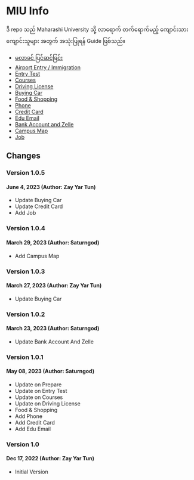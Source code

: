 # MIU Info

ဒီ repo သည် Maharashi University သို့ လာရောက် တက်ရောက်မည့် ကျောင်းသားကျောင်းသူများ အတွက် အသုံးပြုရန် Guide ဖြစ်သည်။

- [မလာခင် ပြင်ဆင်ခြင်း](01_prepare.md)
- [Airport Entry / Immigration](02_airport.md)
- [Entry Test](03_entrytest.md)
- [Courses](04_courses.md)
- [Driving License](05_drivinglicense.md)
- [Buying Car](06_buyingcar.md)
- [Food & Shopping](07_foodandshopping.md)
- [Phone](08_phone.md)
- [Credit Card](09_creditcard.md)
- [Edu Email](10_eduemail.md)
- [Bank Account and Zelle](11_bank.md)
- [Campus Map](map.pdf)
- [Job](12_job.md)


## Changes
### Version 1.0.5
#### June 4, 2023 (Author: Zay Yar Tun)
- Update Buying Car
- Update Credit Card
- Add Job

### Version 1.0.4
#### March 29, 2023 (Author: Saturngod)
- Add Campus Map

### Version 1.0.3
#### March 27, 2023 (Author: Zay Yar Tun)
- Update Buying Car

### Version 1.0.2
#### March 23, 2023 (Author: Saturngod)
- Update Bank Account And Zelle

### Version 1.0.1
#### May 08, 2023 (Author: Saturngod)

- Update on Prepare
- Update on Entry Test
- Update on Courses
- Update on Driving License
- Food & Shopping
- Add Phone
- Add Credit Card
- Add Edu Email

### Version 1.0
#### Dec 17, 2022 (Author: Zay Yar Tun)

- Initial Version

